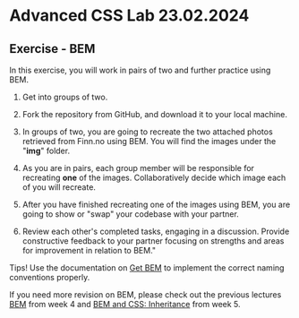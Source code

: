 # Advanced CSS Lab 23.02.2024

## Exercise - BEM
In this exercise, you will work in pairs of two and further practice using BEM. 

1. Get into groups of two.

2. Fork the repository from GitHub, and download it to your local machine.

3. In groups of two, you are going to recreate the two attached photos retrieved from Finn.no using BEM. You will find the images under the "**img**" folder.

4. As you are in pairs, each group member will be responsible for recreating **one** of the images. Collaboratively decide which image each of you will recreate.
   
5. After you have finished recreating one of the images using BEM, you are going to show or "swap" your codebase with your partner.

6. Review each other's completed tasks, engaging in a discussion. Provide constructive feedback to your partner focusing on strengths and areas for improvement in relation to BEM."

Tips! Use the documentation on [Get BEM](https://getbem.com/) to implement the correct naming conventions properly.

If you need more revision on BEM, please check out the previous lectures [BEM](https://incredible-pie-c7721f.netlify.app/week4/bem/) from week 4 and [BEM and CSS: Inheritance](https://incredible-pie-c7721f.netlify.app/week5/bem_inheritance/) from week 5.

